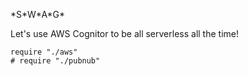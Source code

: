 \*S\*W\*A\*G\*

Let's use AWS Cognitor to be all serverless all the time!

    require "./aws"
    # require "./pubnub"
